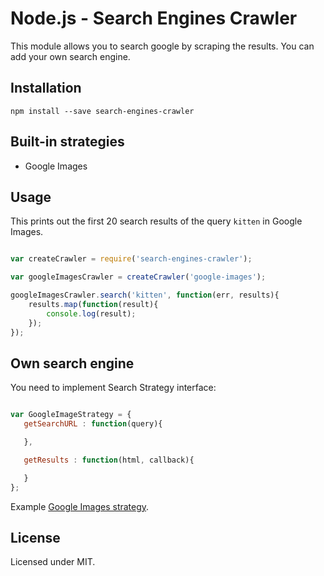 Node.js - Search Engines Crawler
=====================

This module allows you to search google by scraping the results.
You can add your own search engine.

Installation
------------

    npm install --save search-engines-crawler


Built-in strategies
------------
 -  Google Images


Usage
-------

This prints out the first 20 search results of the query `kitten` in Google Images.

```js

var createCrawler = require('search-engines-crawler');

var googleImagesCrawler = createCrawler('google-images');

googleImagesCrawler.search('kitten', function(err, results){
    results.map(function(result){
        console.log(result);
    });
});
```

Own search engine
-------

You need to implement Search Strategy interface:

 ```js

var GoogleImageStrategy = {
    getSearchURL : function(query){

    },

    getResults : function(html, callback){

    }
};
 ```

Example [Google Images strategy](https://github.com/mkholodnyak/search-engines-crawler/blob/master/strategies/google-images-strategy.js).

License
-------

Licensed under MIT.
